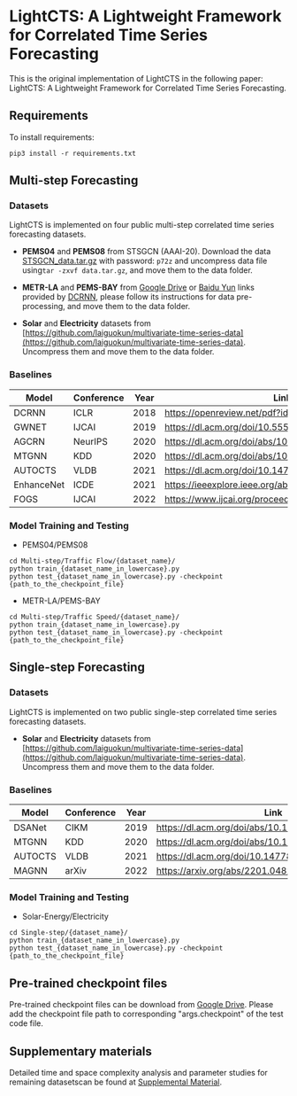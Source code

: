 <meta name="robots" content="noindex">

# LightCTS: A Lightweight Framework for Correlated Time Series Forecasting
This is the original implementation of LightCTS in the following paper: LightCTS: A Lightweight Framework for Correlated Time Series Forecasting.

## Requirements

To install requirements:

```setup
pip3 install -r requirements.txt
```

## Multi-step Forecasting
### Datasets
LightCTS is implemented on four public multi-step correlated time series forecasting datasets.

- **PEMS04** and **PEMS08** from STSGCN (AAAI-20). Download the data [STSGCN_data.tar.gz](https://pan.baidu.com/s/1ZPIiOM__r1TRlmY4YGlolw) with password: `p72z` and uncompress data file using`tar -zxvf data.tar.gz`, and move them to the data folder.

- **METR-LA** and **PEMS-BAY** from [Google Drive](https://drive.google.com/open?id=10FOTa6HXPqX8Pf5WRoRwcFnW9BrNZEIX) or [Baidu Yun](https://pan.baidu.com/s/14Yy9isAIZYdU__OYEQGa_g) links provided by [DCRNN](https://github.com/liyaguang/DCRNN), please follow its instructions for data pre-processing, and move them to the data folder.

- **Solar** and **Electricity** datasets from [https://github.com/laiguokun/multivariate-time-series-data](https://github.com/laiguokun/multivariate-time-series-data). Uncompress them and move them to the data folder.

### Baselines

| Model      | Conference | Year | Link                                                  |
|------------|------------|------|-------------------------------------------------------|
| DCRNN      | ICLR       | 2018 | https://openreview.net/pdf?id=SJiHXGWAZ               |
| GWNET      | IJCAI      | 2019 | https://dl.acm.org/doi/10.5555/3367243.3367303        |
| AGCRN      | NeurIPS    | 2020 | https://dl.acm.org/doi/abs/10.5555/3495724.3497218    |
| MTGNN      | KDD        | 2020 | https://dl.acm.org/doi/abs/10.1145/3394486.3403118    |
| AUTOCTS    | VLDB       | 2021 | https://dl.acm.org/doi/10.14778/3503585.3503604       |
| EnhanceNet | ICDE       | 2021 | https://ieeexplore.ieee.org/abstract/document/9458855 |
| FOGS       | IJCAI      | 2022 | https://www.ijcai.org/proceedings/2022/545            |

### Model Training and Testing
* PEMS04/PEMS08
```
cd Multi-step/Traffic Flow/{dataset_name}/
python train_{dataset_name_in_lowercase}.py
python test_{dataset_name_in_lowercase}.py -checkpoint {path_to_the_checkpoint_file}
```
* METR-LA/PEMS-BAY
```
cd Multi-step/Traffic Speed/{dataset_name}/
python train_{dataset_name_in_lowercase}.py
python test_{dataset_name_in_lowercase}.py -checkpoint {path_to_the_checkpoint_file}
```
## Single-step Forecasting
### Datasets
LightCTS is implemented on two public single-step correlated time series forecasting datasets.

- **Solar** and **Electricity** datasets from [https://github.com/laiguokun/multivariate-time-series-data](https://github.com/laiguokun/multivariate-time-series-data). Uncompress them and move them to the data folder.

### Baselines

| Model      | Conference | Year | Link                                                  |
|------------|------------|------|-------------------------------------------------------|
| DSANet     | CIKM       | 2019 | https://dl.acm.org/doi/abs/10.1145/3357384.3358132    |
| MTGNN      | KDD        | 2020 | https://dl.acm.org/doi/abs/10.1145/3394486.3403118    |
| AUTOCTS    | VLDB       | 2021 | https://dl.acm.org/doi/10.14778/3503585.3503604       |
| MAGNN      | arXiv      | 2022 | https://arxiv.org/abs/2201.04828                      |

### Model Training and Testing
* Solar-Energy/Electricity
```
cd Single-step/{dataset_name}/
python train_{dataset_name_in_lowercase}.py
python test_{dataset_name_in_lowercase}.py -checkpoint {path_to_the_checkpoint_file}
```
## Pre-trained checkpoint files
Pre-trained checkpoint files can be download from [Google Drive](https://drive.google.com/drive/folders/1_-jAQciSdPiI8wKkfvIvlHRk1Rnx-LJC?usp=sharing). Please add the checkpoint file path to corresponding "args.checkpoint" of the test code file.
## Supplementary materials
Detailed time and space complexity analysis and parameter studies for remaining datasetscan be found at [Supplemental Material](Supplemental_Material/Supplemental_Material_to_the_paper_LightCTS.pdf).


